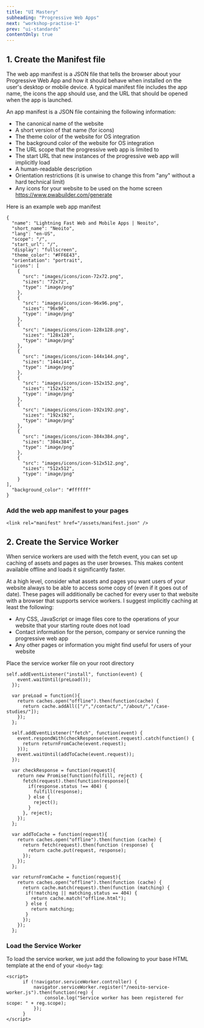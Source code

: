 ```yaml
---
title: "UI Mastery"
subheading: "Progressive Web Apps"
next: "workshop-practise-1"
prev: "ui-standards"
contentOnly: true
---
```


## 1. Create the Manifest file

The web app manifest is a JSON file that tells the browser about your Progressive Web App and how it should behave when installed on the user's desktop or mobile device. A typical manifest file includes the app name, the icons the app should use, and the URL that should be opened when the app is launched.

An app manifest is a JSON file containing the following information:

- The canonical name of the website
- A short version of that name (for icons)
- The theme color of the website for OS integration
- The background color of the website for OS integration
- The URL scope that the progressive web app is limited to
- The start URL that new instances of the progressive web app will implicitly load
- A human-readable description
- Orientation restrictions (it is unwise to change this from "any" without a hard technical limit)
- Any icons for your website to be used on the home screen https://www.pwabuilder.com/generate

Here is an example web app manifest

```
{
  "name": "Lightning Fast Web and Mobile Apps | Neoito",
  "short_name": "Neoito",
  "lang": "en-US",
  "scope": "/",
  "start_url": "/",
  "display": "fullscreen",
  "theme_color": "#FF6E43",
  "orientation": "portrait",
  "icons": [
    {
      "src": "images/icons/icon-72x72.png",
      "sizes": "72x72",
      "type": "image/png"
    },
    {
      "src": "images/icons/icon-96x96.png",
      "sizes": "96x96",
      "type": "image/png"
    },
    {
      "src": "images/icons/icon-128x128.png",
      "sizes": "128x128",
      "type": "image/png"
    },
    {
      "src": "images/icons/icon-144x144.png",
      "sizes": "144x144",
      "type": "image/png"
    },
    {
      "src": "images/icons/icon-152x152.png",
      "sizes": "152x152",
      "type": "image/png"
    },
    {
      "src": "images/icons/icon-192x192.png",
      "sizes": "192x192",
      "type": "image/png"
    },
    {
      "src": "images/icons/icon-384x384.png",
      "sizes": "384x384",
      "type": "image/png"
    },
    {
      "src": "images/icons/icon-512x512.png",
      "sizes": "512x512",
      "type": "image/png"
    }
],
  "background_color": "#ffffff"
}
```

### Add the web app manifest to your pages

```
<link rel="manifest" href="/assets/manifest.json" />
```

## 2. Create the Service Worker

When service workers are used with the fetch event, you can set up caching of assets and pages as the user browses. This makes content available offline and loads it significantly faster.

At a high level, consider what assets and pages you want users of your website always to be able to access some copy of (even if it goes out of date). These pages will additionally be cached for every user to that website with a browser that supports service workers. I suggest implicitly caching at least the following:

- Any CSS, JavaScript or image files core to the operations of your website that your starting route does not load
- Contact information for the person, company or service running the progressive web app
- Any other pages or information you might find useful for users of your website

Place the service worker file on your root directory

```
self.addEventListener("install", function(event) {
    event.waitUntil(preLoad());
  });

  var preLoad = function(){
    return caches.open("offline").then(function(cache) {
      return cache.addAll(["/","/contact/","/about/","/case-studies/"]);
    });
  };

  self.addEventListener("fetch", function(event) {
    event.respondWith(checkResponse(event.request).catch(function() {
      return returnFromCache(event.request);
    }));
    event.waitUntil(addToCache(event.request));
  });

  var checkResponse = function(request){
    return new Promise(function(fulfill, reject) {
      fetch(request).then(function(response){
        if(response.status !== 404) {
          fulfill(response);
        } else {
          reject();
        }
      }, reject);
    });
  };

  var addToCache = function(request){
    return caches.open("offline").then(function (cache) {
      return fetch(request).then(function (response) {
        return cache.put(request, response);
      });
    });
  };

  var returnFromCache = function(request){
    return caches.open("offline").then(function (cache) {
      return cache.match(request).then(function (matching) {
       if(!matching || matching.status == 404) {
         return cache.match("offline.html");
       } else {
         return matching;
       }
      });
    });
  };
```

### Load the Service Worker

To load the service worker, we just add the following to your base HTML template at the end of your `<body>` tag:

```
<script>
      if (!navigator.serviceWorker.controller) {
          navigator.serviceWorker.register("/neoito-service-worker.js").then(function(reg) {
              console.log("Service worker has been registered for scope: " + reg.scope);
          });
      }
</script>
```
